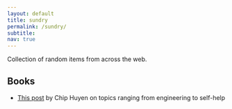 ```yaml
---
layout: default
title: sundry
permalink: /sundry/
subtitle: 
nav: true
---
```


Collection of random items from across the web.

## Books
- [This post](https://huyenchip.com/2022/12/27/books-for-every-engineer.html) by Chip Huyen on topics ranging from engineering to self-help
